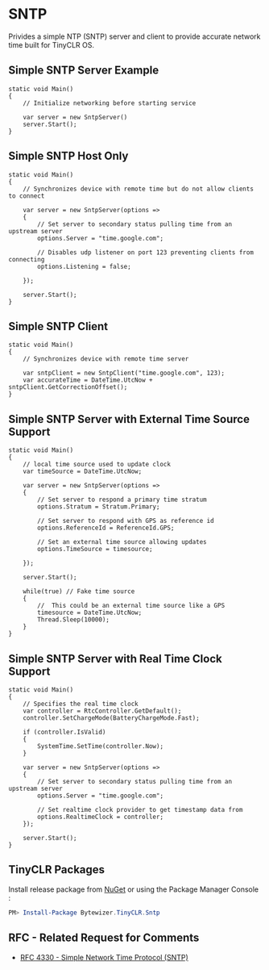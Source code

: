 # SNTP

Privides a simple NTP (SNTP) server and client to provide accurate network time built for TinyCLR OS.

## Simple SNTP Server Example

```CSharp
static void Main()
{
    // Initialize networking before starting service

    var server = new SntpServer()
    server.Start();
}
```

## Simple SNTP Host Only 

```CSharp
static void Main()
{
    // Synchronizes device with remote time but do not allow clients to connect 
    
    var server = new SntpServer(options =>
    {
        // Set server to secondary status pulling time from an upstream server
        options.Server = "time.google.com";
            
        // Disables udp listener on port 123 preventing clients from connecting 
        options.Listening = false;

    });

    server.Start();
}
```

## Simple SNTP Client 

```CSharp
static void Main()
{
    // Synchronizes device with remote time server
    
    var sntpClient = new SntpClient("time.google.com", 123);
    var accurateTime = DateTime.UtcNow + sntpClient.GetCorrectionOffset();
}
```

## Simple SNTP Server with External Time Source Support

```CSharp
static void Main()
{    
    // local time source used to update clock
    var timeSource = DateTime.UtcNow;

    var server = new SntpServer(options =>
    {
        // Set server to respond a primary time stratum 
        options.Stratum = Stratum.Primary;

        // Set server to respond with GPS as reference id
        options.ReferenceId = ReferenceId.GPS;
        
        // Set an external time source allowing updates
        options.TimeSource = timesource;

    });

    server.Start();

    while(true) // Fake time source
    {
        //  This could be an external time source like a GPS
        timesource = DateTime.UtcNow;
        Thread.Sleep(10000);
    }
}
```

## Simple SNTP Server with Real Time Clock Support

```CSharp
static void Main()
{
    // Specifies the real time clock 
    var controller = RtcController.GetDefault();
    controller.SetChargeMode(BatteryChargeMode.Fast);

    if (controller.IsValid)
    {
        SystemTime.SetTime(controller.Now);
    }

    var server = new SntpServer(options =>
    {
        // Set server to secondary status pulling time from an upstream server
        options.Server = "time.google.com";

        // Set realtime clock provider to get timestamp data from
        options.RealtimeClock = controller;
    });

    server.Start();
}
```
## TinyCLR Packages
Install release package from [NuGet](https://www.nuget.org/packages?q=bytewizer.tinyclr) or using the Package Manager Console :
```powershell
PM> Install-Package Bytewizer.TinyCLR.Sntp
```

## RFC - Related Request for Comments 
- [RFC 4330 - Simple Network Time Protocol (SNTP)](https://tools.ietf.org/html/rfc4330)
